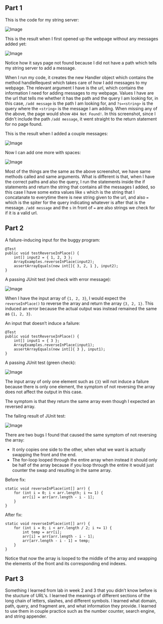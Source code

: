 Part 1
---
This is the code for my string server:

![Image](string-server-code.png)

This is the result when I first opened up the webpage without any messages added yet:

![Image](string-server-ss1.png)

Notice how it says page not found because I did not have a path which tells my string server to add a message.

When I run my code, it creates the new Handler object which contains the method handleRequest which takes care of how I add messages to my webpage. The relevant argument I have is the url, which contains the information I need for adding messages to my webpage. Values I have are the url that tells me whether it has the path and the query I am looking for, in this case, `/add message` is the path I am looking for, and `?s=<string>` is the query where the `<string>` is the message I am adding. When missing any of the above, the page would show `404 Not Found!`. In this screenshot, since I didn't include the path `/add message`, it went straight to the return statement for no page found.

This is the result when I added a couple messages:

![Image](string-server-ss3.png)

Now I can add one more with spaces:

![Image](string-server-ss2.png)

Most of the things are the same as the above screenshot, we have same methods called and same arguments. What is different is that, when I have the correct paths and also the query, I run the statements inside the if statements and return the string that contains all the messages I added, so this case I have some extra values like `s` which is the string that I concatanate to everytime there is new string given to the url, and also `=` which is the spiter for the query indicating whatever is after that is the message. `/add message` and the `s` in front of `=` are also strings we check for if it is a valid url.

Part 2
---
A failure-inducing input for the buggy program:

```
@Test
public void testReverseInPlace() {
    int[] input2 = { 1, 2, 3 };
    ArrayExamples.reverseInPlace(input2);
    assertArrayEquals(new int[]{ 3, 2, 1 }, input2);
}
```

A passing JUnit test (red check with error message): 

![Image](bad-input.png)

When I have the input array of `{1, 2, 3}`, I would expect the `reverseInPlace()` to reverse the array and return the array `{3, 2, 1}`. This induced an error because the actual output was instead remained the same as `{1, 2, 3}`.

An input that doesn’t induce a failure:

```
@Test
public void testReverseInPlace() {
    int[] input1 = { 3 };
    ArrayExamples.reverseInPlace(input1);
    assertArrayEquals(new int[]{ 3 }, input1);
}
```

A passing JUnit test (green check): 

![Image](good-input.png)

The input array of only one element such as `{3}` will not induce a failure because there is only one element, the symptom of not reversing the array does not affect the output in this case.

The symptom is that they return the same array even though I expected an reversed array.

The failing result of JUnit test:

![Image](lab3-symptom.png)

There are two bugs I found that caused the same symptom of not reversing the array:
- It only copies one side to the other, when what we want is actually swapping the front and the end.
- The for-loop looped through the entire array when instead it should only be half of the array because if you loop through the entire it would just counter the swap and resulting in the same array.

Before fix:

```
static void reverseInPlace(int[] arr) {
    for (int i = 0; i < arr.length; i += 1) {
        arr[i] = arr[arr.length - i - 1];
    }
}
```

After fix:

```
static void reverseInPlace(int[] arr) {
    for (int i = 0; i < arr.length / 2; i += 1) {
        int temp = arr[i];
        arr[i] = arr[arr.length - i - 1];
        arr[arr.length - i - 1] = temp;
    }
}
```

Notice that now the array is looped to the middle of the array and swapping the elements of the front and its corresponding end indexes.

Part 3
---
Something I learned from lab in week 2 and 3 that you didn’t know before is the stucture of URL's. I learned the meanings of different sections of the long chain of letters, slashes, and different symbols. I learned what domain, path, query, and fragment are, and what information they provide. I learned to use them in couple practice such as the number counter, search engine, and string appender.
